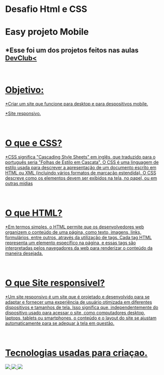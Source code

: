 # Desafio Html e CSS

<h1>Easy projeto Mobile</h1>
<h2>*Esse foi um dos projetos feitos nas aulas <a href="https://aulas.devclub.com.br/">DevClub< </h2>
<br>
<h1>Objetivo:</h1>
<p>*Criar um site que funcione para desktop e para despositivos mobile.</p>
<p>*Site responsivo.</p>
  <br>
<h1>O que e CSS?</h1>
<p>*CSS significa "Cascading Style Sheets" em inglês, que traduzido para o português seria "Folhas de Estilo em Cascata". O CSS é uma linguagem de estilo usada para descrever a apresentação de um documento escrito em HTML ou XML (incluindo vários formatos de marcação estendida). O CSS descreve como os elementos devem ser exibidos na tela, no papel, ou em outras mídias</p>
<br>
<h1>O que HTML?</h1>
<p>*Em termos simples, o HTML permite que os desenvolvedores web organizem o conteúdo de uma página, como texto, imagens, links, formulários, entre outros, através da utilização de tags. Cada tag HTML representa um elemento específico na página, e essas tags são interpretadas pelos navegadores da web para renderizar o conteúdo da maneira desejada.</p>
  <br>
  <h1>O que Site responsivel?</h1>
  <p>*Um site responsivo é um site que é projetado e desenvolvido para se adaptar e fornecer uma experiência de usuário otimizada em diferentes dispositivos e tamanhos de tela. Isso significa que, independentemente do dispositivo usado para acessar o site, como computadores desktop, laptops, tablets ou smartphones, o conteúdo e o layout do site se ajustam automaticamente para se adequar à tela em questão.</p>
<br>
<h1>Tecnologias usadas para criaçao.</h1>
<img src="https://img.shields.io/badge/HTML5-E34F26?style=for-the-badge&logo=html5&logoColor=white"/>
<img src="https://img.shields.io/badge/CSS3-1572B6?style=for-the-badge&logo=css3&logoColor=white"/>
<img src="https://github.com/AndersonPalezi/assets/blob/main/2.png?raw=true"/>
